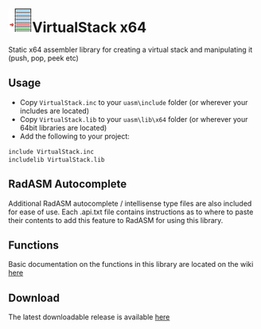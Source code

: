 # ![](../../assets/VirtualStack.png)VirtualStack x64

Static x64 assembler library for creating a virtual stack and manipulating it (push, pop, peek etc)

## Usage

* Copy `VirtualStack.inc` to your `uasm\include` folder (or wherever your includes are located)
* Copy `VirtualStack.lib` to your `uasm\lib\x64` folder (or wherever your 64bit libraries are located)
* Add the following to your project:
```assembly
include VirtualStack.inc
includelib VirtualStack.lib
```

## RadASM Autocomplete
Additional RadASM autocomplete / intellisense type files are also included for ease of use. Each .api.txt file contains instructions as to where to paste their contents to add this feature to RadASM for using this library.

## Functions

Basic documentation on the functions in this library are located on the wiki [here](https://github.com/mrfearless/libraries/wiki/VirtualStack-x64-Functions)

## Download

The latest downloadable release is available [here](https://github.com/mrfearless/libraries/blob/master/releases/VirtualStack_x64.zip?raw=true)